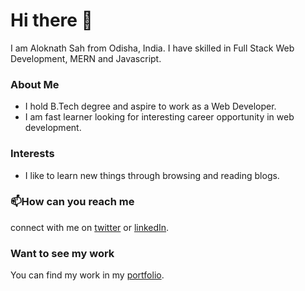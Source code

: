 # Hi there 👋 
I am Aloknath Sah from Odisha, India. I have skilled in Full Stack Web Development, MERN and Javascript.

<!--
**Aloknath-sah/Aloknath-sah** is a ✨ _special_ ✨ repository because its `README.md` (this file) appears on your GitHub profile.

Here are some ideas to get you started:

- 🔭 I’m currently working on ...
- 🌱 I’m currently learning ...
- 👯 I’m looking to collaborate on ...
- 🤔 I’m looking for help with ...
- 💬 Ask me about ...
- 📫 How to reach me: ...
- 😄 Pronouns: ...
- ⚡ Fun fact: ...
-->

### About Me
* I hold B.Tech degree and aspire to work as a Web Developer.
* I am fast learner looking for interesting career opportunity in web development.

### Interests
* I like to learn new things through browsing and reading blogs.

### 📫How can you reach me
connect with me on [twitter](https://twitter.com/sah_aloknath) or [linkedIn](https://www.linkedin.com/in/aloknath-sah-479509161).

### Want to see my work
You can find my work in my [portfolio](https://aloknath-sah.github.io).

